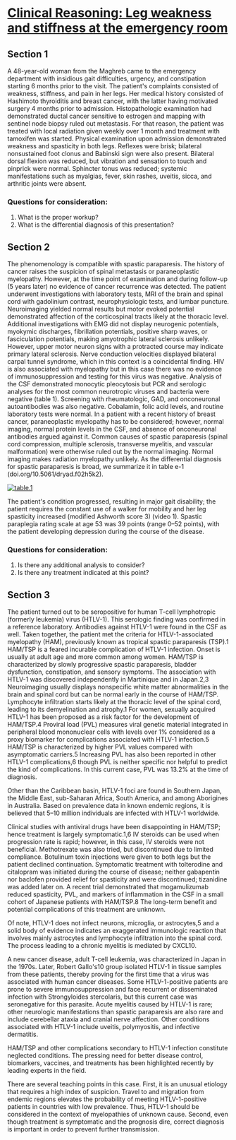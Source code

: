 <!--
Filename: 	2019-02-04.md
Project: 	/Users/shume/Developer/physician/Neurol/CR
Author: 	shumez <https://github.com/shumez>
Created: 	2019-02-19 11:32:7
Modified: 	2019-02-19 11:32:20
-----
Copyright (c) 2019 shumez
-->

# [Clinical Reasoning: Leg weakness and stiffness at the emergency room][Edholm, K.A., 2019]




[Edholm, K.A., 2019]: http://n.neurology.org/content/92/6/e622





## Section 1

A 48-year-old woman from the Maghreb came to the emergency department with insidious gait difficulties, urgency, and constipation starting 6 months prior to the visit. The patient's complaints consisted of weakness, stiffness, and pain in her legs. Her medical history consisted of Hashimoto thyroiditis and breast cancer, with the latter having motivated surgery 4 months prior to admission. Histopathologic examination had demonstrated ductal cancer sensitive to estrogen and mapping with sentinel node biopsy ruled out metastasis. For that reason, the patient was treated with local radiation given weekly over 1 month and treatment with tamoxifen was started. Physical examination upon admission demonstrated weakness and spasticity in both legs. Reflexes were brisk; bilateral nonsustained foot clonus and Babinski sign were also present. Bilateral dorsal flexion was reduced, but vibration and sensation to touch and pinprick were normal. Sphincter tonus was reduced; systemic manifestations such as myalgias, fever, skin rashes, uveitis, sicca, and arthritic joints were absent.

### Questions for consideration:

1. What is the proper workup?
2. What is the differential diagnosis of this presentation?


## Section 2

The phenomenology is compatible with spastic paraparesis. The history of cancer raises the suspicion of spinal metastasis or paraneoplastic myelopathy. However, at the time point of examination and during follow-up (5 years later) no evidence of cancer recurrence was detected. The patient underwent investigations with laboratory tests, MRI of the brain and spinal cord with gadolinium contrast, neurophysiologic tests, and lumbar puncture. Neuroimaging yielded normal results but motor evoked potential demonstrated affection of the corticospinal tracts likely at the thoracic level. Additional investigations with EMG did not display neurogenic potentials, myokymic discharges, fibrillation potentials, positive sharp waves, or fasciculation potentials, making amyotrophic lateral sclerosis unlikely. However, upper motor neuron signs with a protracted course may indicate primary lateral sclerosis. Nerve conduction velocities displayed bilateral carpal tunnel syndrome, which in this context is a coincidental finding. HIV is also associated with myelopathy but in this case there was no evidence of immunosuppression and testing for this virus was negative. Analysis of the CSF demonstrated monocytic pleocytosis but PCR and serologic analyses for the most common neurotropic viruses and bacteria were negative (table 1). Screening with rheumatologic, GAD, and onconeuronal autoantibodies was also negative. Cobalamin, folic acid levels, and routine laboratory tests were normal. In a patient with a recent history of breast cancer, paraneoplastic myelopathy has to be considered; however, normal imaging, normal protein levels in the CSF, and absence of onconeuronal antibodies argued against it. Common causes of spastic paraparesis (spinal cord compression, multiple sclerosis, transverse myelitis, and vascular malformation) were otherwise ruled out by the normal imaging. Normal imaging makes radiation myelopathy unlikely. As the differential diagnosis for spastic paraparesis is broad, we summarize it in table e-1 (doi.org/10.5061/dryad.f02h5k2).

[![table.1][tbl1]][tbl1]

The patient's condition progressed, resulting in major gait disability; the patient requires the constant use of a walker for mobility and her leg spasticity increased (modified Ashworth score 3) (video 1). Spastic paraplegia rating scale at age 53 was 39 points (range 0–52 points), with the patient developing depression during the course of the disease.

### Questions for consideration:

1. Is there any additional analysis to consider?
2. Is there any treatment indicated at this point?


## Section 3

The patient turned out to be seropositive for human T-cell lymphotropic (formerly leukemia) virus (HTLV-1). This serologic finding was confirmed in a reference laboratory. Antibodies against HTLV-1 were found in the CSF as well. Taken together, the patient met the criteria for HTLV-1-associated myelopathy (HAM), previously known as tropical spastic paraparesis (TSP).1 HAM/TSP is a feared incurable complication of HTLV-1 infection. Onset is usually at adult age and more common among women. HAM/TSP is characterized by slowly progressive spastic paraparesis, bladder dysfunction, constipation, and sensory symptoms. The association with HTLV-1 was discovered independently in Martinique and in Japan.2,3 Neuroimaging usually displays nonspecific white matter abnormalities in the brain and spinal cord but can be normal early in the course of HAM/TSP. Lymphocyte infiltration starts likely at the thoracic level of the spinal cord, leading to its demyelination and atrophy.1 For women, sexually acquired HTLV-1 has been proposed as a risk factor for the development of HAM/TSP.4 Proviral load (PVL) measures viral genetic material integrated in peripheral blood mononuclear cells with levels over 1% considered as a proxy biomarker for complications associated with HTLV-1 infection.5 HAM/TSP is characterized by higher PVL values compared with asymptomatic carriers.5 Increasing PVL has also been reported in other HTLV-1 complications,6 though PVL is neither specific nor helpful to predict the kind of complications. In this current case, PVL was 13.2% at the time of diagnosis.

Other than the Caribbean basin, HTLV-1 foci are found in Southern Japan, the Middle East, sub-Saharan Africa, South America, and among Aborigines in Australia. Based on prevalence data in known endemic regions, it is believed that 5–10 million individuals are infected with HTLV-1 worldwide.

Clinical studies with antiviral drugs have been disappointing in HAM/TSP; hence treatment is largely symptomatic.1,6 IV steroids can be used when progression rate is rapid; however, in this case, IV steroids were not beneficial. Methotrexate was also tried, but discontinued due to limited compliance. Botulinum toxin injections were given to both legs but the patient declined continuation. Symptomatic treatment with tolterodine and citalopram was initiated during the course of disease; neither gabapentin nor baclofen provided relief for spasticity and were discontinued; tizanidine was added later on. A recent trial demonstrated that mogamulizumab reduced spasticity, PVL, and markers of inflammation in the CSF in a small cohort of Japanese patients with HAM/TSP.8 The long-term benefit and potential complications of this treatment are unknown.

Of note, HTLV-1 does not infect neurons, microglia, or astrocytes,5 and a solid body of evidence indicates an exaggerated immunologic reaction that involves mainly astrocytes and lymphocyte infiltration into the spinal cord. The process leading to a chronic myelitis is mediated by CXCL10.

A new cancer disease, adult T-cell leukemia, was characterized in Japan in the 1970s. Later, Robert Gallo's10 group isolated HTLV-1 in tissue samples from these patients, thereby proving for the first time that a virus was associated with human cancer diseases. Some HTLV-1-positive patients are prone to severe immunosuppression and face recurrent or disseminated infection with Strongyloides stercolaris, but this current case was seronegative for this parasite. Acute myelitis caused by HTLV-1 is rare; other neurologic manifestations than spastic paraparesis are also rare and include cerebellar ataxia and cranial nerve affection. Other conditions associated with HTLV-1 include uveitis, polymyositis, and infective dermatitis.

HAM/TSP and other complications secondary to HTLV-1 infection constitute neglected conditions. The pressing need for better disease control, biomarkers, vaccines, and treatments has been highlighted recently by leading experts in the field.

There are several teaching points in this case. First, it is an unusual etiology that requires a high index of suspicion. Travel to and migration from endemic regions elevates the probability of meeting HTLV-1-positive patients in countries with low prevalence. Thus, HTLV-1 should be considered in the context of myelopathies of unknown cause. Second, even though treatment is symptomatic and the prognosis dire, correct diagnosis is important in order to prevent further transmission.

[tbl1]: http://n.neurology.org/content/neurology/92/6/e622/T1.medium.gif
